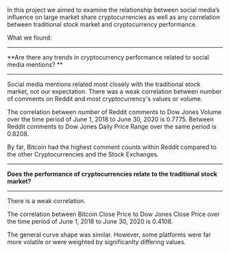 In this project we aimed to examine the relationship between social media’s influence on large market share cryptocurrencies as well as any correlation between traditional stock market and cryptocurrency performance.

What we found:

***
**Are there any trends in cryptocurrency performance related to social media mentions?  ** 
***

Social media mentions related most closely with the traditional stock market, not our expectation. There was a weak correlation between number of comments on Reddit and most cryptocurrency's values or volume.


The correlation between number of Reddit comments to Dow Jones Volume over the time period of June 1, 2018 to June 30, 2020 is 0.7775. 
Between Reddit comments to Dow Jones Daily Price Range over the same period is 0.8208.

By far, Bitcoin had the highest comment counts within Reddit compared to the other Cryptocurrencies and the Stock Exchanges.

***
**Does the performance of cryptocurrencies relate to the traditional stock market?** 
***

There is a weak correlation.

The correlation between Bitcoin Close Price to Dow Jones Close Price over the time period of June 1, 2018 to June 30, 2020 is  0.4108.

The general curve shape was similar. However, some platforms were far more volatile or were weighted by significanlty differing values.